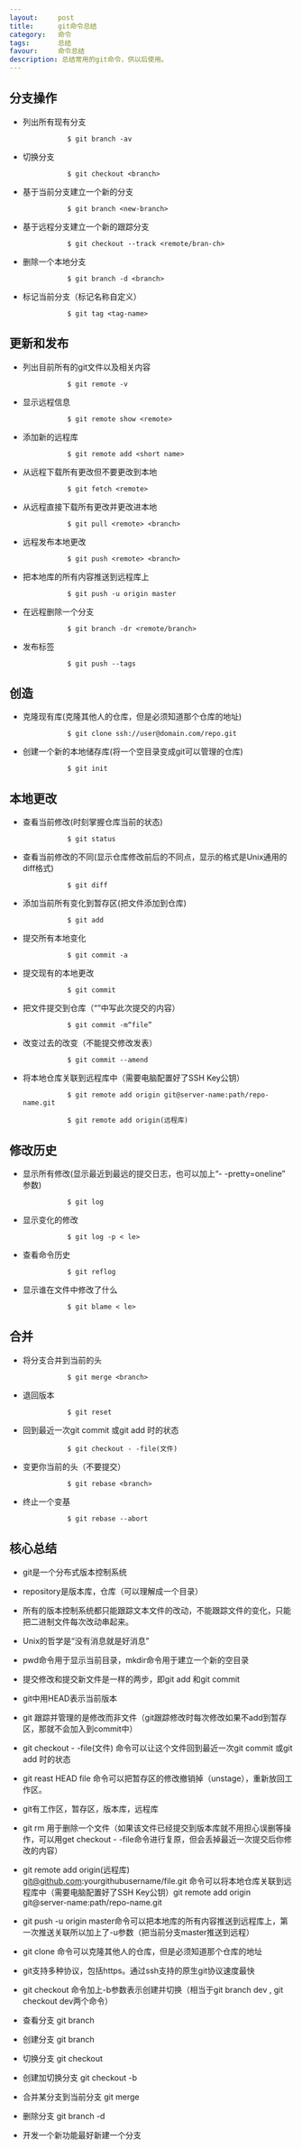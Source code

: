 ```yaml
---
layout:     post
title:      git命令总结
category:   命令
tags:       总结
favour:     命令总结
description: 总结常用的git命令，供以后使用。
---
```


## 分支操作


  * 列出所有现有分支

                   $ git branch -av
  * 切换分支

                   $ git checkout <branch>
  * 基于当前分支建立一个新的分支

                   $ git branch <new-branch>
  * 基于远程分支建立一个新的跟踪分支

                   $ git checkout --track <remote/bran-ch>
  * 删除一个本地分支

                   $ git branch -d <branch>
  * 标记当前分支（标记名称自定义）

                   $ git tag <tag-name>


## 更新和发布


  * 列出目前所有的git文件以及相关内容

                   $ git remote -v
  * 显示远程信息

                   $ git remote show <remote>
  * 添加新的远程库

                   $ git remote add <short name>
  * 从远程下载所有更改但不要更改到本地

                   $ git fetch <remote>
  * 从远程直接下载所有更改并更改进本地

                   $ git pull <remote> <branch>
  * 远程发布本地更改

                   $ git push <remote> <branch>
  * 把本地库的所有内容推送到远程库上

                   $ git push -u origin master
  * 在远程删除一个分支

                   $ git branch -dr <remote/branch>
  * 发布标签

                   $ git push --tags


## 创造


  * 克隆现有库(克隆其他人的仓库，但是必须知道那个仓库的地址)

                   $ git clone ssh://user@domain.com/repo.git
  * 创建一个新的本地储存库(将一个空目录变成git可以管理的仓库)

                   $ git init


## 本地更改


  * 查看当前修改(时刻掌握仓库当前的状态)

                   $ git status
  * 查看当前修改的不同(显示仓库修改前后的不同点，显示的格式是Unix通用的diff格式)

                   $ git diff
  * 添加当前所有变化到暂存区(把文件添加到仓库)

                   $ git add
  * 提交所有本地变化

                   $ git commit -a
  * 提交现有的本地更改

                   $ git commit
  * 把文件提交到仓库（“”中写此次提交的内容）

                   $ git commit -m“file”
  * 改变过去的改变（不能提交修改发表）

                   $ git commit --amend
  * 将本地仓库关联到远程库中（需要电脑配置好了SSH Key公钥）

                   $ git remote add origin git@server-name:path/repo-name.git

                   $ git remote add origin(远程库)


## 修改历史


  * 显示所有修改(显示最近到最远的提交日志，也可以加上“- -pretty=oneline” 参数)

                   $ git log
  * 显示变化的修改

                   $ git log -p < le>
  * 查看命令历史

                   $ git reflog
  * 显示谁在文件中修改了什么

                   $ git blame < le>


## 合并


  * 将分支合并到当前的头

                   $ git merge <branch>
  * 退回版本

                   $ git reset
  * 回到最近一次git commit 或git add 时的状态

                   $ git checkout - -file(文件)
  * 变更你当前的头（不要提交）

                   $ git rebase <branch>
  * 终止一个变基

                   $ git rebase --abort


## 核心总结


  * git是一个分布式版本控制系统

  * repository是版本库，仓库（可以理解成一个目录）

  * 所有的版本控制系统都只能跟踪文本文件的改动，不能跟踪文件的变化，只能把二进制文件每次改动串起来。

  * Unix的哲学是“没有消息就是好消息”

  * pwd命令用于显示当前目录，mkdir命令用于建立一个新的空目录

  * 提交修改和提交新文件是一样的两步，即git add 和git commit

  * git中用HEAD表示当前版本

  * git 跟踪并管理的是修改而非文件（git跟踪修改时每次修改如果不add到暂存区，那就不会加入到commit中）

  * git checkout - -file(文件) 命令可以让这个文件回到最近一次git commit 或git add 时的状态

  * git reast HEAD file 命令可以把暂存区的修改撤销掉（unstage），重新放回工作区。

  * git有工作区，暂存区，版本库，远程库

  * git rm 用于删除一个文件（如果该文件已经提交到版本库就不用担心误删等操作，可以用get checkout - -file命令进行复原，但会丢掉最近一次提交后你修改的内容）

  * git remote add origin(远程库) git@github.com:yourgithubusername/file.git 命令可以将本地仓库关联到远程库中（需要电脑配置好了SSH Key公钥）git remote add origin git@server-name:path/repo-name.git

  * git push -u origin master命令可以把本地库的所有内容推送到远程库上，第一次推送关联所以加上了-u参数（把当前分支master推送到远程）

  * git clone 命令可以克隆其他人的仓库，但是必须知道那个仓库的地址

  * git支持多种协议，包括https。通过ssh支持的原生git协议速度最快

  * git checkout 命令加上-b参数表示创建并切换（相当于git branch dev , git checkout dev两个命令）

  * 查看分支 git branch

  * 创建分支 git branch <name>

  * 切换分支 git checkout <name>

  * 创建加切换分支 git checkout -b <name>

  * 合并某分支到当前分支 git merge <name>

  * 删除分支 git branch -d <name>

  * 开发一个新功能最好新建一个分支


